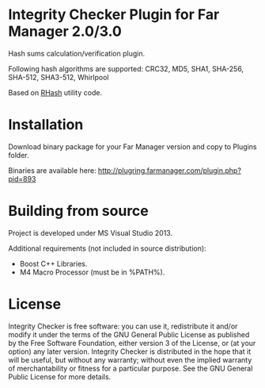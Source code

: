 # Integrity Checker Plugin for Far Manager 2.0/3.0

Hash sums calculation/verification plugin.

Following hash algorithms are supported: CRC32, MD5, SHA1, SHA-256, SHA-512, SHA3-512, Whirlpool

Based on [RHash](https://github.com/rhash/RHash) utility code.

# Installation

Download binary package for your Far Manager version and copy to Plugins folder.

Binaries are available here: http://plugring.farmanager.com/plugin.php?pid=893

# Building from source

Project is developed under MS Visual Studio 2013.

Additional requirements (not included in source distribution):

* Boost C++ Libraries.
* M4 Macro Processor (must be in %PATH%).

# License

Integrity Checker is free software: you can use it, redistribute it and/or modify it under the terms of the GNU General Public License as published by the Free Software Foundation, either version 3 of the License, or (at your option) any later version.
Integrity Checker is distributed in the hope that it will be useful, but without any warranty; without even the implied warranty of merchantability or fitness for a particular purpose. See the GNU General Public License for more details.
